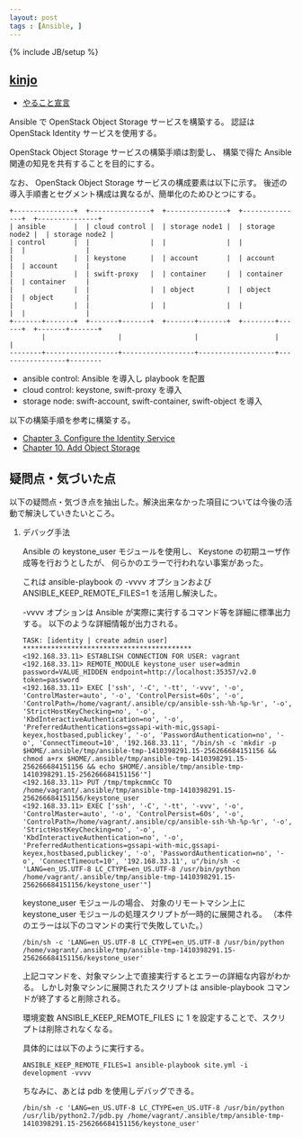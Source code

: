 ```yaml
---
layout: post
tags : [Ansible, ]
---
```

{% include JB/setup %}



## [kinjo](https://github.com/kinjo)


-   [やること宣言](https://github.com/OkinawaDevOps/okinawadevops.github.com/issues/75)

Ansible で OpenStack Object Storage サービスを構築する。
認証は OpenStack Identity サービスを使用する。

OpenStack Object Storage サービスの構築手順は割愛し、
構築で得た Ansible 関連の知見を共有することを目的にする。

なお、 OpenStack Object Storage サービスの構成要素は以下に示す。
後述の導入手順書とセグメント構成は異なるが、簡単化のためひとつにする。

    +---------------+  +---------------+  +---------------+  +---------------+  +---------------+
    | ansible       |  | cloud control |  | storage node1 |  | storage node2 |  | storage node2 |
    | control       |  |               |  |               |  |               |  |               |
    |               |  | keystone      |  | account       |  | account       |  | account       |
    |               |  | swift-proxy   |  | container     |  | container     |  | container     |
    |               |  |               |  | object        |  | object        |  | object        |
    |               |  |               |  |               |  |               |  |               |
    +-------+-------+  +-------+-------+  +-------+-------+  +--------+------+  +-------+-------+
            |                  |                  |                   |                 |
    --------+------------------+------------------+-------------------+-----------------+--------

-   ansible control: Ansible を導入し playbook を配置
-   cloud control: keystone, swift-proxy を導入
-   storage node: swift-account, swift-container, swift-object を導入

以下の構築手順を参考に構築する。


-   [Chapter 3. Configure the Identity Service](http://docs.openstack.org/icehouse/install-guide/install/apt/content/ch_keystone.html)
-   [Chapter 10. Add Object Storage](http://docs.openstack.org/icehouse/install-guide/install/apt/content/ch_swift.html)

## 疑問点・気づいた点

以下の疑問点・気づき点を抽出した。解決出来なかった項目については今後の活動で解決していきたいところ。

1.  デバッグ手法

    Ansible の keystone\_user モジュールを使用し、 Keystone の初期ユーザ作成等を行おうとしたが、
    何らかのエラーで行われない事案があった。

    これは ansible-playbook の -vvvv オプションおよび ANSIBLE\_KEEP\_REMOTE\_FILES=1 を活用し解決した。

    -vvvv オプションは Ansible が実際に実行するコマンド等を詳細に標準出力する。
    以下のような詳細情報が出力される。

        TASK: [identity | create admin user] ******************************************
        <192.168.33.11> ESTABLISH CONNECTION FOR USER: vagrant
        <192.168.33.11> REMOTE_MODULE keystone_user user=admin password=VALUE_HIDDEN endpoint=http://localhost:35357/v2.0 token=password
        <192.168.33.11> EXEC ['ssh', '-C', '-tt', '-vvv', '-o', 'ControlMaster=auto', '-o', 'ControlPersist=60s', '-o', 'ControlPath=/home/vagrant/.ansible/cp/ansible-ssh-%h-%p-%r', '-o', 'StrictHostKeyChecking=no', '-o', 'KbdInteractiveAuthentication=no', '-o', 'PreferredAuthentications=gssapi-with-mic,gssapi-keyex,hostbased,publickey', '-o', 'PasswordAuthentication=no', '-o', 'ConnectTimeout=10', '192.168.33.11', "/bin/sh -c 'mkdir -p $HOME/.ansible/tmp/ansible-tmp-1410398291.15-256266684151156 && chmod a+rx $HOME/.ansible/tmp/ansible-tmp-1410398291.15-256266684151156 && echo $HOME/.ansible/tmp/ansible-tmp-1410398291.15-256266684151156'"]
        <192.168.33.11> PUT /tmp/tmpkcmmCc TO /home/vagrant/.ansible/tmp/ansible-tmp-1410398291.15-256266684151156/keystone_user
        <192.168.33.11> EXEC ['ssh', '-C', '-tt', '-vvv', '-o', 'ControlMaster=auto', '-o', 'ControlPersist=60s', '-o', 'ControlPath=/home/vagrant/.ansible/cp/ansible-ssh-%h-%p-%r', '-o', 'StrictHostKeyChecking=no', '-o', 'KbdInteractiveAuthentication=no', '-o', 'PreferredAuthentications=gssapi-with-mic,gssapi-keyex,hostbased,publickey', '-o', 'PasswordAuthentication=no', '-o', 'ConnectTimeout=10', '192.168.33.11', u"/bin/sh -c 'LANG=en_US.UTF-8 LC_CTYPE=en_US.UTF-8 /usr/bin/python /home/vagrant/.ansible/tmp/ansible-tmp-1410398291.15-256266684151156/keystone_user'"]

    keystone\_user モジュールの場合、
    対象のリモートマシン上に keystone\_user モジュールの処理スクリプトが一時的に展開される。
    （本件のエラーは以下のコマンドの実行で失敗していた。）

        /bin/sh -c 'LANG=en_US.UTF-8 LC_CTYPE=en_US.UTF-8 /usr/bin/python /home/vagrant/.ansible/tmp/ansible-tmp-1410398291.15-256266684151156/keystone_user'

    上記コマンドを、対象マシン上で直接実行するとエラーの詳細な内容がわかる。
    しかし対象マシンに展開されたスクリプトは ansible-playbook コマンドが終了すると削除される。

    環境変数 ANSIBLE\_KEEP\_REMOTE\_FILES に 1 を設定することで、スクリプトは削除されなくなる。

    具体的には以下のように実行する。

        ANSIBLE_KEEP_REMOTE_FILES=1 ansible-playbook site.yml -i development -vvvv

    ちなみに、あとは pdb を使用しデバッグできる。

        /bin/sh -c 'LANG=en_US.UTF-8 LC_CTYPE=en_US.UTF-8 /usr/bin/python /usr/lib/python2.7/pdb.py /home/vagrant/.ansible/tmp/ansible-tmp-1410398291.15-256266684151156/keystone_user'
